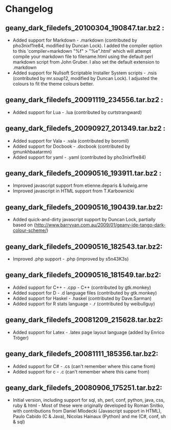 # Changelog #

## geany\_dark\_filedefs\_20100304\_190847.tar.bz2 : ##
  * Added support for Markdown - .markdown (contributed by pho3nixf1re84, modified by Duncan Lock). I added the compiler option to this 'compiler=markdown "%f" > "%e".html' which will attempt compile your markdown file to filename.html using the default perl markdown script from John Gruber. I also set the default extension to .markdown
  * Added support for Nullsoft Scriptable Installer System scripts - .nsis (contributed by mr.soup12, modified by Duncan Lock). I adjusted the colours to fit the theme colours better.

## geany\_dark\_filedefs\_20091119\_234556.tar.bz2 : ##
  * Added support for Lua - .lua (contributed by curtstrangward)

## geany\_dark\_filedefs\_20090927\_201349.tar.bz2 : ##
  * Added support for Vala - .vala (contributed by boromil)
  * Added support for Docbook - .docbook (contributed by gmunkhbaatarmn)
  * Added support for yaml - .yaml (contributed by pho3nixf1re84)

## geany\_dark\_filedefs\_20090516\_193911.tar.bz2 : ##
  * Improved javascript support from etienne.deparis & ludwig.arne
  * Improved javascript in HTML support from T.Karbownicki

## geany\_dark\_filedefs\_20090516\_190439.tar.bz2: ##
  * Added quick-and-dirty javascript support by Duncan Lock, partially based on (http://www.barryvan.com.au/2009/01/geany-ide-tango-dark-colour-scheme/)

## geany\_dark\_filedefs\_20090516\_182543.tar.bz2: ##
  * Improved .php support - .php (improved by s5n43K3s)

## geany\_dark\_filedefs\_20090516\_181549.tar.bz2: ##
  * Added support for C++ - .cpp - C++ (contributed by gtk.monkey)
  * Added support for D - .d language files (contributed by gtk.monkey)
  * Added support for Haskel - .haskel (contributed by Dave.Sarman)
  * Added support for R stats language - .r (contributed by weibullguy)

## geany\_dark\_filedefs\_20081209\_215628.tar.bz2: ##
  * Added support for Latex - .latex page layout language (added by Enrico Tröger)

## geany\_dark\_filedefs\_20081111\_185356.tar.bz2: ##
  * Added support for C# - .cs (can't remember where this came from)
  * Added support for c - .c (can't remember where this came from)

## geany\_dark\_filedefs\_20080906\_175251.tar.bz2: ##
  * Initial version, including support for sql, sh, perl, conf, python, java, css, ruby & html - Most of these were originally developed by Roman Snitko, with contributions from Daniel Mlodecki (Javascript support in HTML), Paulo Cabido (C & Java), Nicolas Hainaux (Python) and me (C#, conf, sh & sql)